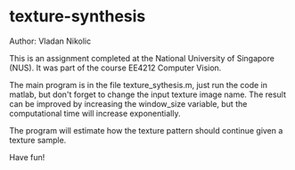 texture-synthesis
=================

Author: Vladan Nikolic

This is an assignment completed at the National University of Singapore (NUS). It was part of the course EE4212 Computer Vision.

The main program is in the file texture_sythesis.m, just run the code in matlab, but don't forget to change the input texture image name. The result can be improved by increasing the window_size variable, but the computational time will increase exponentially.

The program will estimate how the texture pattern should continue given a texture sample.

Have fun!
